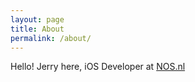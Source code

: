 ```yaml
---
layout: page
title: About
permalink: /about/
---
```


Hello! Jerry here, iOS Developer at [NOS.nl](http://nos.nl)